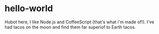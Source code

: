 hello-world
===========

Hubot here, I like Node.js and CoffeeScript (that's what i'm made of!).
I've had tacos on the moon and find them far superiof to Earth tacos.
